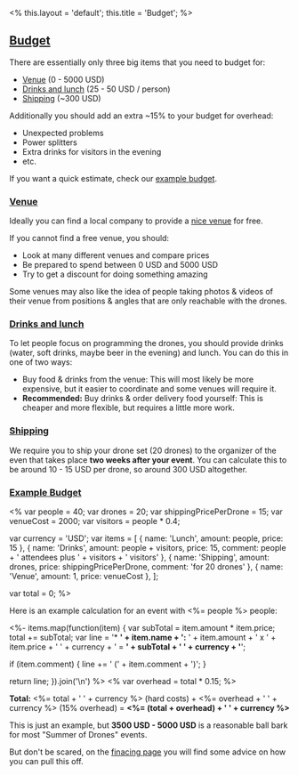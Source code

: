 <%
this.layout = 'default';
this.title = 'Budget';
%>

<h2 id="budget"><a href="#budget">Budget</a></h2>

There are essentially only three big items that you need to budget for:

* [Venue](#venue) (0 - 5000 USD)
* [Drinks and lunch](#drinks-and-lunch) (25 - 50 USD / person)
* [Shipping](#shipping) (~300 USD)

Additionally you should add an extra ~15% to your budget for overhead:

* Unexpected problems
* Power splitters
* Extra drinks for visitors in the evening
* etc.

If you want a quick estimate, check our [example budget](#example).

<h3 id="venue"><a href="#venue">Venue</a></h3>

Ideally you can find a local company to provide a [nice venue](/compass/venue)
for free.

If you cannot find a free venue, you should:

* Look at many different venues and compare prices
* Be prepared to spend between 0 USD and 5000 USD
* Try to get a discount for doing something amazing

Some venues may also like the idea of people taking photos & videos of their
venue from positions & angles that are only reachable with the drones.

<h3 id="drinks-and-lunch"><a href="#drinks-and-lunch">Drinks and lunch</a></h3>

To let people focus on programming the drones, you should provide drinks
(water, soft drinks, maybe beer in the evening) and lunch. You can do this in one of two ways:

* Buy food & drinks from the venue: This will most likely be more expensive,
  but it easier to coordinate and some venues will require it.
* **Recommended:** Buy drinks & order delivery food yourself: This is
  cheaper and more flexible, but requires a little more work.

<h3 id="shipping"><a href="#shipping">Shipping</a></h3>

We require you to ship your drone set (20 drones) to the organizer of the even that takes place <strong>two weeks after your event</strong>. You can calculate this to be around 10 - 15 USD per drone, so around 300 USD altogether.


<h3 id="example"><a href="#example-budget">Example Budget</a></h3>

<%
var people = 40;
var drones = 20;
var shippingPricePerDrone = 15;
var venueCost = 2000;
var visitors = people * 0.4;

var currency = 'USD';
var items = [
  {
    name: 'Lunch',
    amount: people,
    price: 15
  },
  {
    name: 'Drinks',
    amount: people + visitors,
    price: 15,
    comment: people + ' attendees plus ' + visitors + ' visitors'
  },
  {
    name: 'Shipping',
    amount: drones,
    price: shippingPricePerDrone,
    comment: 'for 20 drones'
  },
  {
    name: 'Venue',
    amount: 1,
    price: venueCost
  },
];

var total = 0;
%>

Here is an example calculation for an event with <%= people %> people:

<%-
items.map(function(item) {
  var subTotal = item.amount * item.price;
  total += subTotal;
  var line =
    '* **' + item.name + ':** ' + item.amount + ' x ' + item.price + ' ' +
    currency + ' = **' + subTotal + ' ' + currency + '**';

  if (item.comment) {
    line += ' (' +  item.comment + ')';
  }

  return line;
}).join('\n')
%>
<%
var overhead = total * 0.15;
%>

**Total:** <%= total + ' ' + currency %> (hard costs) + <%= overhead + ' ' +
currency %> (15% overhead) = **<%= (total + overhead) + ' ' + currency %>**

This is just an example, but **3500 USD - 5000 USD** is a reasonable ball
bark for most "Summer of Drones" events.

But don't be scared, on the [finacing page](/compass/financing) you will find some advice on how you can pull this off.
